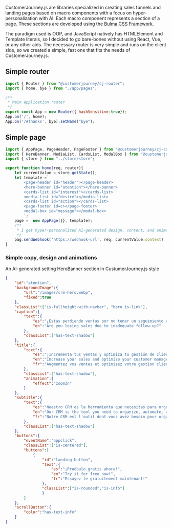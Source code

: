 CustomerJourney.js are libraries specialized in creating sales funnels and landing pages based on macro components with a focus on hyper-personalization with AI. Each macro component represents a section of a page. These sections are developed using the [Bulma CSS Framework](https://bulma.io/).

The paradigm used is OOP, and JavaScript natively has HTMLElement and Template literals, so I decided to go bare-bones without using React, Vue, or any other aids.
The necessary router is very simple and runs on the client side, so we created a simple, fast one that fits the needs of CustomerJourney.js.
## Simple router
```javascript
import { Router } from "@customerjourney/cj-router";
import { home, bye } from "./app/pages";

/**
 * Main application router
 */
export const App = new Router({ hashSensitive:true});
App.on('/', home);
App.on('/#thanks', bye).setName("bye");
```
## Simple page
```javascript
import { AppPage, PageHeader, PageFooter } from "@customerjourney/cj-core";
import { HeroBanner, MediaList, CardsList, ModalBox } from "@customerjourney/cj-components";
import { store } from "../store/store";

export function home(req, router){
    let currentValue = store.getState();
    let template =`
        <page-header id="header"></page-header>
        <hero-banner id="atention"></hero-banner>
        <cards-list id="interest"></cards-list>
        <media-list id="desire"></media-list>
        <cards-list id="action"></cards-list>
        <page-footer id=c></page-footer>
        <modal-box id="message"></modal-box>
        `;
    page =  new AppPage({}, template);
    /**
     * I get hyper-personalized AI-generated design, content, and animations for the client in json mode.
     */
    pag.sendWebhook('https://webhook-url', req, currentValue.context)
}
```
### Simple copy, design and animations
An AI-generated setting HeroBanner section in CustumerJourney.js style
```json
{
    "id":"atention",
    "backgroundImage":{
        "url":"/images/crm-hero.webp",
        "fixed":true
    },
    "classList":["is-fullheight-with-navbar", "hero is-link"],
    "caption":{
        "text":{
            "es":"¿Estás perdiendo ventas por no tener un seguimiento adecuado?",
            "en":"Are you losing sales due to inadequate follow-up?"
        },
        "classList":["has-text-shadow"]
    },
    "title":{
        "text":{
            "es":"¡Incrementa tus ventas y optimiza tu gestión de clientes!",
            "en":"Increase your sales and optimize your customer management!",
            "fr":"Augmentez vos ventes et optimisez votre gestion client !"
        },
        "classList":["has-text-shadow"],
        "animation":{
            "effect":"zoomIn"
        }
    },
    "subtitle":{
        "text":{
            "es":"Nuestro CRM es la herramienta que necesitas para organizar, automatizar y hacer crecer tu negocio. ¡Todo en un solo lugar!",
            "en":"Our CRM is the tool you need to organize, automate, and grow your business. Everything in one place!",
            "fr":"Notre CRM est l'outil dont vous avez besoin pour organiser, automatiser et développer votre entreprise. Tout en un seul endroit !"
        },
        "classList":["has-text-shadow"]
    },
    "buttons":{
        "eventName":"appclick",
        "classList":["is-centered"],
        "buttons":[
            {
                "id":"landing-button",
                "text":{
                    "es":"¡Pruébalo gratis ahora!",
                    "en":"Try it for free now!",
                    "fr":"Essayez-le gratuitement maintenant!"
                },
                "classList":["is-rounded","is-info"]
                }
        ]
    },
    "scrollButton":{
        "color":"has-text-info"
    }
}
```